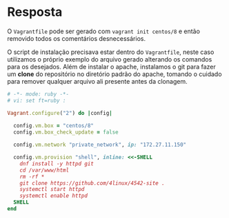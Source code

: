 # Resposta

O `Vagrantfile` pode ser gerado com `vagrant init centos/8` e então removido todos os comentários desnecessários.

O script de instalação precisava estar dentro do `Vagrantfile`, neste caso utilizamos o próprio exemplo do arquivo gerado alterando os comandos para os desejados. Além de instalar o apache, instalamos o git para fazer um **clone** do repositório no diretório padrão do apache, tomando o cuidado para remover qualquer arquivo ali presente antes da clonagem.

```ruby
# -*- mode: ruby -*-
# vi: set ft=ruby :

Vagrant.configure("2") do |config|
  
  config.vm.box = "centos/8"
  config.vm.box_check_update = false

  config.vm.network "private_network", ip: "172.27.11.150"

  config.vm.provision "shell", inline: <<-SHELL
    dnf install -y httpd git
    cd /var/www/html
    rm -rf *
    git clone https://github.com/4linux/4542-site .
    systemctl start httpd
    systemctl enable httpd
  SHELL
end
```
